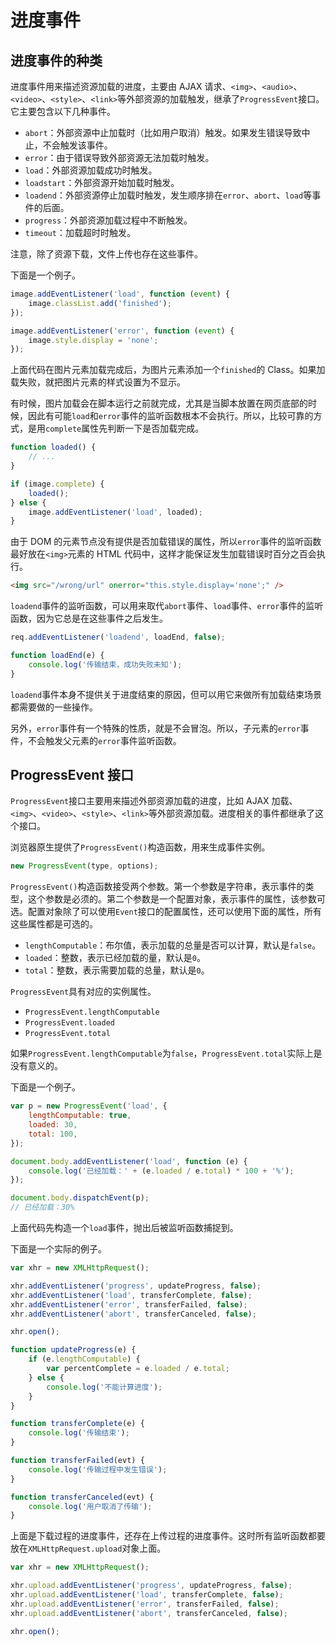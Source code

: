 # 进度事件

## 进度事件的种类

进度事件用来描述资源加载的进度，主要由 AJAX 请求、`<img>`、`<audio>`、`<video>`、`<style>`、`<link>`等外部资源的加载触发，继承了`ProgressEvent`接口。它主要包含以下几种事件。

-   `abort`：外部资源中止加载时（比如用户取消）触发。如果发生错误导致中止，不会触发该事件。
-   `error`：由于错误导致外部资源无法加载时触发。
-   `load`：外部资源加载成功时触发。
-   `loadstart`：外部资源开始加载时触发。
-   `loadend`：外部资源停止加载时触发，发生顺序排在`error`、`abort`、`load`等事件的后面。
-   `progress`：外部资源加载过程中不断触发。
-   `timeout`：加载超时时触发。

注意，除了资源下载，文件上传也存在这些事件。

下面是一个例子。

```js
image.addEventListener('load', function (event) {
	image.classList.add('finished');
});

image.addEventListener('error', function (event) {
	image.style.display = 'none';
});
```

上面代码在图片元素加载完成后，为图片元素添加一个`finished`的 Class。如果加载失败，就把图片元素的样式设置为不显示。

有时候，图片加载会在脚本运行之前就完成，尤其是当脚本放置在网页底部的时候，因此有可能`load`和`error`事件的监听函数根本不会执行。所以，比较可靠的方式，是用`complete`属性先判断一下是否加载完成。

```js
function loaded() {
	// ...
}

if (image.complete) {
	loaded();
} else {
	image.addEventListener('load', loaded);
}
```

由于 DOM 的元素节点没有提供是否加载错误的属性，所以`error`事件的监听函数最好放在`<img>`元素的 HTML 代码中，这样才能保证发生加载错误时百分之百会执行。

```html
<img src="/wrong/url" onerror="this.style.display='none';" />
```

`loadend`事件的监听函数，可以用来取代`abort`事件、`load`事件、`error`事件的监听函数，因为它总是在这些事件之后发生。

```js
req.addEventListener('loadend', loadEnd, false);

function loadEnd(e) {
	console.log('传输结束，成功失败未知');
}
```

`loadend`事件本身不提供关于进度结束的原因，但可以用它来做所有加载结束场景都需要做的一些操作。

另外，`error`事件有一个特殊的性质，就是不会冒泡。所以，子元素的`error`事件，不会触发父元素的`error`事件监听函数。

## ProgressEvent 接口

`ProgressEvent`接口主要用来描述外部资源加载的进度，比如 AJAX 加载、`<img>`、`<video>`、`<style>`、`<link>`等外部资源加载。进度相关的事件都继承了这个接口。

浏览器原生提供了`ProgressEvent()`构造函数，用来生成事件实例。

```js
new ProgressEvent(type, options);
```

`ProgressEvent()`构造函数接受两个参数。第一个参数是字符串，表示事件的类型，这个参数是必须的。第二个参数是一个配置对象，表示事件的属性，该参数可选。配置对象除了可以使用`Event`接口的配置属性，还可以使用下面的属性，所有这些属性都是可选的。

-   `lengthComputable`：布尔值，表示加载的总量是否可以计算，默认是`false`。
-   `loaded`：整数，表示已经加载的量，默认是`0`。
-   `total`：整数，表示需要加载的总量，默认是`0`。

`ProgressEvent`具有对应的实例属性。

-   `ProgressEvent.lengthComputable`
-   `ProgressEvent.loaded`
-   `ProgressEvent.total`

如果`ProgressEvent.lengthComputable`为`false`，`ProgressEvent.total`实际上是没有意义的。

下面是一个例子。

```js
var p = new ProgressEvent('load', {
	lengthComputable: true,
	loaded: 30,
	total: 100,
});

document.body.addEventListener('load', function (e) {
	console.log('已经加载：' + (e.loaded / e.total) * 100 + '%');
});

document.body.dispatchEvent(p);
// 已经加载：30%
```

上面代码先构造一个`load`事件，抛出后被监听函数捕捉到。

下面是一个实际的例子。

```js
var xhr = new XMLHttpRequest();

xhr.addEventListener('progress', updateProgress, false);
xhr.addEventListener('load', transferComplete, false);
xhr.addEventListener('error', transferFailed, false);
xhr.addEventListener('abort', transferCanceled, false);

xhr.open();

function updateProgress(e) {
	if (e.lengthComputable) {
		var percentComplete = e.loaded / e.total;
	} else {
		console.log('不能计算进度');
	}
}

function transferComplete(e) {
	console.log('传输结束');
}

function transferFailed(evt) {
	console.log('传输过程中发生错误');
}

function transferCanceled(evt) {
	console.log('用户取消了传输');
}
```

上面是下载过程的进度事件，还存在上传过程的进度事件。这时所有监听函数都要放在`XMLHttpRequest.upload`对象上面。

```js
var xhr = new XMLHttpRequest();

xhr.upload.addEventListener('progress', updateProgress, false);
xhr.upload.addEventListener('load', transferComplete, false);
xhr.upload.addEventListener('error', transferFailed, false);
xhr.upload.addEventListener('abort', transferCanceled, false);

xhr.open();
```
